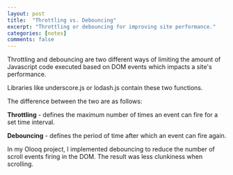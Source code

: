 ```yaml
---
layout: post
title:  "Throttling vs. Debouncing"
excerpt: "Throttling or debouncing for improving site performance."
categories: [notes]
comments: false
---
```


Throttling and debouncing are two different ways of
limiting the amount of Javascript code executed
based on DOM events which impacts a site's
performance.
 
Libraries like underscore.js or lodash.js contain
these two functions.
 
The difference between the two are as follows:
 
**Throttling** - defines the maximum number of times an
event can fire for a set time interval.
 
**Debouncing** - defines the period of time after which
an event can fire again.
 
In my Olooq project, I implemented debouncing to reduce
the number of scroll events firing in the DOM. The
result was less clunkiness when scrolling.